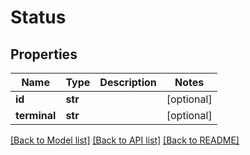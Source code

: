 # Status

## Properties
Name | Type | Description | Notes
------------ | ------------- | ------------- | -------------
**id** | **str** |  | [optional] 
**terminal** | **str** |  | [optional] 

[[Back to Model list]](../README.md#documentation-for-models) [[Back to API list]](../README.md#documentation-for-api-endpoints) [[Back to README]](../README.md)


